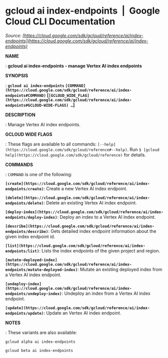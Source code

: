 # gcloud ai index-endpoints  |  Google Cloud CLI Documentation

*Source: [https://cloud.google.com/sdk/gcloud/reference/ai/index-endpoints](https://cloud.google.com/sdk/gcloud/reference/ai/index-endpoints)*

**NAME**

: **gcloud ai index-endpoints - manage Vertex AI index endpoints**

**SYNOPSIS**

: **`gcloud ai index-endpoints` `[COMMAND](https://cloud.google.com/sdk/gcloud/reference/ai/index-endpoints#COMMAND)` [`[GCLOUD_WIDE_FLAG](https://cloud.google.com/sdk/gcloud/reference/ai/index-endpoints#GCLOUD-WIDE-FLAGS) …`]**

**DESCRIPTION**

: Manage Vertex AI index endpoints.

**GCLOUD WIDE FLAGS**

: These flags are available to all commands: `[--help](https://cloud.google.com/sdk/gcloud/reference#--help)`.
Run `$ [gcloud help](https://cloud.google.com/sdk/gcloud/reference)` for details.

**COMMANDS**

: ``COMMAND`` is one of the following:

**`[create](https://cloud.google.com/sdk/gcloud/reference/ai/index-endpoints/create)`**:
Create a new Vertex AI index endpoint.

**`[delete](https://cloud.google.com/sdk/gcloud/reference/ai/index-endpoints/delete)`**:
Delete an existing Vertex AI index endpoint.

**`[deploy-index](https://cloud.google.com/sdk/gcloud/reference/ai/index-endpoints/deploy-index)`**:
Deploy an index to a Vertex AI index endpoint.

**`[describe](https://cloud.google.com/sdk/gcloud/reference/ai/index-endpoints/describe)`**:
Gets detailed index endpoint information about the given index endpoint id.

**`[list](https://cloud.google.com/sdk/gcloud/reference/ai/index-endpoints/list)`**:
Lists the index endpoints of the given project and region.

**`[mutate-deployed-index](https://cloud.google.com/sdk/gcloud/reference/ai/index-endpoints/mutate-deployed-index)`**:
Mutate an existing deployed index from a Vertex AI index endpoint.

**`[undeploy-index](https://cloud.google.com/sdk/gcloud/reference/ai/index-endpoints/undeploy-index)`**:
Undeploy an index from a Vertex AI index endpoint.

**`[update](https://cloud.google.com/sdk/gcloud/reference/ai/index-endpoints/update)`**:
Update an Vertex AI index endpoint.

**NOTES**

: These variants are also available:

```
gcloud alpha ai index-endpoints
```

```
gcloud beta ai index-endpoints
```